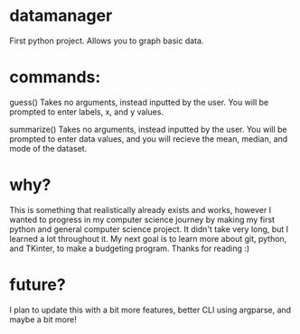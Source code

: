 # datamanager
First python project. Allows you to graph basic data. 

# commands:

guess() Takes no arguments, instead inputted by the user. You will be prompted to enter labels, x, and y values.

summarize() Takes no arguments, instead inputted by the user. You will be prompted to enter data values, and you will recieve the mean, median, and mode of the dataset.

# why?

This is something that realistically already exists and works, however I wanted to progress in my computer science journey by making my first python and general computer science project. It didn't take very long, but I learned a lot throughout it. My next goal is to learn more about git, python, and TKinter, to make a budgeting program. Thanks for reading :)

# future?

I plan to update this with a bit more features, better CLI using argparse, and maybe a bit more!

